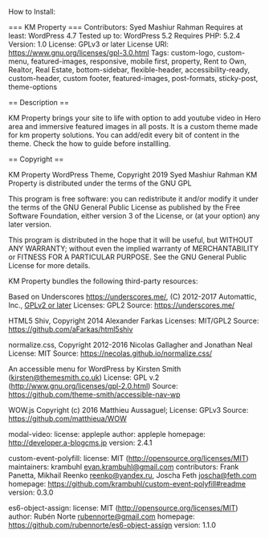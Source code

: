 How to Install:














=== KM Property ===
Contributors: Syed Mashiur Rahman
Requires at least: WordPress 4.7
Tested up to: WordPress 5.2
Requires PHP: 5.2.4
Version: 1.0
License: GPLv3 or later
License URI: https://www.gnu.org/licenses/gpl-3.0.html
Tags: custom-logo, custom-menu, featured-images, responsive, mobile first, property, Rent to Own, Realtor, Real Estate, bottom-sidebar, flexible-header, accessibility-ready, custom-header, custom footer,  featured-images, post-formats, sticky-post, theme-options

== Description ==

KM Property brings your site to life with option to add youtube video in Hero area and immersive featured images in all posts. It is a custom theme made for km property solutions. You can add/edit every bit of content in the theme. Check the how to guide before installling. 



== Copyright ==

KM Property WordPress Theme, Copyright 2019 Syed Mashiur Rahman
KM Property is distributed under the terms of the GNU GPL

This program is free software: you can redistribute it and/or modify
it under the terms of the GNU General Public License as published by
the Free Software Foundation, either version 3 of the License, or
(at your option) any later version.

This program is distributed in the hope that it will be useful,
but WITHOUT ANY WARRANTY; without even the implied warranty of
MERCHANTABILITY or FITNESS FOR A PARTICULAR PURPOSE. See the
GNU General Public License for more details.

KM Property bundles the following third-party resources:


Based on Underscores https://underscores.me/, (C) 2012-2017 Automattic, Inc., [GPLv2 or later](https://www.gnu.org/licenses/gpl-2.0.html)
Licenses: GPL2
Source: https://underscores.me/


HTML5 Shiv, Copyright 2014 Alexander Farkas
Licenses: MIT/GPL2
Source: https://github.com/aFarkas/html5shiv


normalize.css, Copyright 2012-2016 Nicolas Gallagher and Jonathan Neal
License: MIT
Source: https://necolas.github.io/normalize.css/



An accessible menu for WordPress by Kirsten Smith (kirsten@themesmith.co.uk)
License: GPL v.2 (http://www.gnu.org/licenses/gpl-2.0.html)
Source: https://github.com/theme-smith/accessible-nav-wp


WOW.js  Copyright (c) 2016 Matthieu Aussaguel;
License: GPLv3
Source: https://github.com/matthieua/WOW


 modal-video:
   license: appleple
   author: appleple
   homepage: http://developer.a-blogcms.jp
   version: 2.4.1

  custom-event-polyfill:
   license: MIT (http://opensource.org/licenses/MIT)
   maintainers: krambuhl <evan.krambuhl@gmail.com>
   contributors: Frank Panetta, Mikhail Reenko <reenko@yandex.ru>, Joscha Feth <joscha@feth.com>
   homepage: https://github.com/krambuhl/custom-event-polyfill#readme
   version: 0.3.0
   
  es6-object-assign:
   license: MIT (http://opensource.org/licenses/MIT)
   author: Rubén Norte <rubennorte@gmail.com>
   homepage: https://github.com/rubennorte/es6-object-assign
   version: 1.1.0
